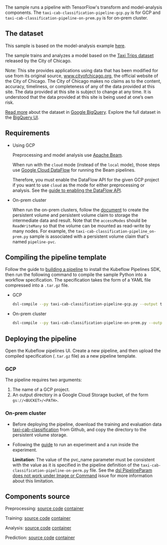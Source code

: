 The sample runs a pipeline with TensorFlow's transform and model-analysis components. The `taxi-cab-classification-pipeline-gcp.py` is for GCP and `taxi-cab-classification-pipeline-on-prem.py` is for on-prem cluster.

## The dataset

This sample is based on the model-analysis example [here](https://github.com/tensorflow/model-analysis/tree/master/examples/chicago_taxi).

The sample trains and analyzes a model based on the [Taxi Trips dataset](https://data.cityofchicago.org/Transportation/Taxi-Trips/wrvz-psew)
released by the City of Chicago.

Note: This site provides applications using data that has been modified
for use from its original source, www.cityofchicago.org, the official website of
the City of Chicago. The City of Chicago makes no claims as to the content,
accuracy, timeliness, or completeness of any of the data provided at this site.
The data provided at this site is subject to change at any time. It is understood
that the data provided at this site is being used at one’s own risk.

[Read more](https://cloud.google.com/bigquery/public-data/chicago-taxi) about the
dataset in [Google BigQuery](https://cloud.google.com/bigquery/). Explore the
full dataset in the
[BigQuery UI](https://bigquery.cloud.google.com/dataset/bigquery-public-data:chicago_taxi_trips).


## Requirements

- Using GCP

  Preprocessing and model analysis use [Apache Beam](https://beam.apache.org/).

  When run with the `cloud` mode (instead of the `local` mode), those steps use [Google Cloud DataFlow](https://beam.apache.org/) for running the Beam pipelines.

  Therefore, you must enable the DataFlow API for the given GCP project if you want to use `cloud` as the mode for either preprocessing or analysis. See the [guide to enabling the DataFlow API](https://cloud.google.com/endpoints/docs/openapi/enable-api).

- On-prem cluster

  When run the on-prem clusters, follow the [document](https://kubernetes.io/docs/concepts/storage/persistent-volumes/) to create the persistent volume and persistent volume claim to storage the intermediate data and result. Note that the `accessModes` should be `ReadWriteMany` so that the volume can be mounted as read-write by many nodes. For example, the `taxi-cab-classification-pipeline_on-prem.py` sample is associated with a persistent volume claim that's named `pipeline-pvc`.


## Compiling the pipeline template

Follow the guide to [building a pipeline](https://www.kubeflow.org/docs/guides/pipelines/build-pipeline/) to install the Kubeflow Pipelines SDK, then run the following command to compile the sample Python into a workflow specification. The specification takes the form of a YAML file compressed into a `.tar.gz` file.

- GCP
  ```bash
  dsl-compile --py taxi-cab-classification-pipeline-gcp.py --output taxi-cab-classification-pipeline.tar.gz
  ```
- On-prem cluster
  ```bash
  dsl-compile --py taxi-cab-classification-pipeline-on-prem.py --output taxi-cab-classification-pipeline.tar.gz
  ```

## Deploying the pipeline

Open the Kubeflow pipelines UI. Create a new pipeline, and then upload the compiled specification (`.tar.gz` file) as a new pipeline template.

### GCP

  The pipeline requires two arguments:

  1. The name of a GCP project.
  2. An output directory in a Google Cloud Storage bucket, of the form `gs://<BUCKET>/<PATH>`.

### On-prem cluster

- Before deploying the pipeline, download the training and evaluation data [taxi-cab-classification](https://github.com/kubeflow/pipelines/tree/master/samples/tfx/taxi-cab-classification) from Github, and copy the directory to the persistent volume storage.
  
- Following the [guide](https://www.kubeflow.org/docs/pipelines/pipelines-ui/) to run an experiment and a run inside the experiment.

  **Limitation**: The value of the pvc_name parameter must be consistent with the value as it is specified in the pipeline definition of the `taxi-cab-classification-pipeline-on-perm.py` file. See the [dsl PipelineParam does not work under Image or Command](https://github.com/kubeflow/pipelines/issues/521) issue for more information about this limitation.


## Components source

Preprocessing:
  [source code](https://github.com/kubeflow/pipelines/tree/master/components/dataflow/tft/src) 
  [container](https://github.com/kubeflow/pipelines/tree/master/components/dataflow/tft)

Training:
  [source code](https://github.com/kubeflow/pipelines/tree/master/components/kubeflow/launcher/src) 
  [container](https://github.com/kubeflow/pipelines/tree/master/components/kubeflow/launcher)

Analysis:
  [source code](https://github.com/kubeflow/pipelines/tree/master/components/dataflow/tfma/src) 
  [container](https://github.com/kubeflow/pipelines/tree/master/components/dataflow/tfma)

Prediction:
  [source code](https://github.com/kubeflow/pipelines/tree/master/components/dataflow/predict/src) 
  [container](https://github.com/kubeflow/pipelines/tree/master/components/dataflow/predict)

